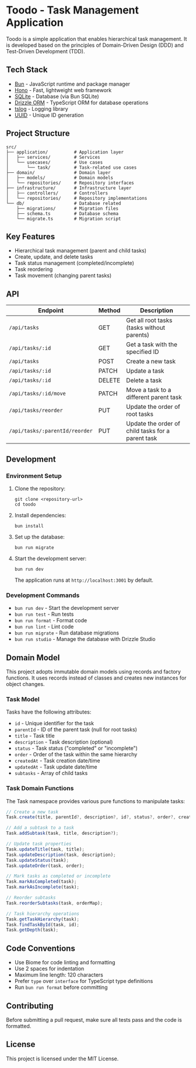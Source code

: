 # Toodo - Task Management Application

Toodo is a simple application that enables hierarchical task management. It is developed based on the principles of Domain-Driven Design (DDD) and Test-Driven Development (TDD).

## Tech Stack

- [Bun](https://bun.sh) - JavaScript runtime and package manager
- [Hono](https://hono.dev) - Fast, lightweight web framework
- [SQLite](https://www.sqlite.org) - Database (via Bun SQLite)
- [Drizzle ORM](https://orm.drizzle.team) - TypeScript ORM for database operations
- [tslog](https://tslog.js.org) - Logging library
- [UUID](https://www.npmjs.com/package/uuid) - Unique ID generation

## Project Structure

```
src/
├── application/          # Application layer
│   ├── services/         # Services
│   └── usecases/         # Use cases
│       └── task/         # Task-related use cases
├── domain/               # Domain layer
│   ├── models/           # Domain models
│   └── repositories/     # Repository interfaces
├── infrastructure/       # Infrastructure layer
│   ├── controllers/      # Controllers
│   └── repositories/     # Repository implementations
└── db/                   # Database related
    ├── migrations/       # Migration files
    ├── schema.ts         # Database schema
    └── migrate.ts        # Migration script
```

## Key Features

- Hierarchical task management (parent and child tasks)
- Create, update, and delete tasks
- Task status management (completed/incomplete)
- Task reordering
- Task movement (changing parent tasks)

## API

| Endpoint                       | Method | Description                                       |
| ------------------------------ | ------ | ------------------------------------------------- |
| `/api/tasks`                   | GET    | Get all root tasks (tasks without parents)        |
| `/api/tasks/:id`               | GET    | Get a task with the specified ID                  |
| `/api/tasks`                   | POST   | Create a new task                                 |
| `/api/tasks/:id`               | PATCH  | Update a task                                     |
| `/api/tasks/:id`               | DELETE | Delete a task                                     |
| `/api/tasks/:id/move`          | PATCH  | Move a task to a different parent task            |
| `/api/tasks/reorder`           | PUT    | Update the order of root tasks                    |
| `/api/tasks/:parentId/reorder` | PUT    | Update the order of child tasks for a parent task |

## Development

### Environment Setup

1. Clone the repository:

   ```
   git clone <repository-url>
   cd toodo
   ```

2. Install dependencies:

   ```
   bun install
   ```

3. Set up the database:

   ```
   bun run migrate
   ```

4. Start the development server:
   ```
   bun run dev
   ```
   The application runs at `http://localhost:3001` by default.

### Development Commands

- `bun run dev` - Start the development server
- `bun run test` - Run tests
- `bun run format` - Format code
- `bun run lint` - Lint code
- `bun run migrate` - Run database migrations
- `bun run studio` - Manage the database with Drizzle Studio

## Domain Model

This project adopts immutable domain models using records and factory functions.
It uses records instead of classes and creates new instances for object changes.

### Task Model

Tasks have the following attributes:

- `id` - Unique identifier for the task
- `parentId` - ID of the parent task (null for root tasks)
- `title` - Task title
- `description` - Task description (optional)
- `status` - Task status ("completed" or "incomplete")
- `order` - Order of the task within the same hierarchy
- `createdAt` - Task creation date/time
- `updatedAt` - Task update date/time
- `subtasks` - Array of child tasks

### Task Domain Functions

The Task namespace provides various pure functions to manipulate tasks:

```typescript
// Create a new task
Task.create(title, parentId?, description?, id?, status?, order?, createdAt?, updatedAt?, subtasks?);

// Add a subtask to a task
Task.addSubtask(task, title, description?);

// Update task properties
Task.updateTitle(task, title);
Task.updateDescription(task, description);
Task.updateStatus(task);
Task.updateOrder(task, order);

// Mark tasks as completed or incomplete
Task.markAsCompleted(task);
Task.markAsIncomplete(task);

// Reorder subtasks
Task.reorderSubtasks(task, orderMap);

// Task hierarchy operations
Task.getTaskHierarchy(task);
Task.findTaskById(task, id);
Task.getDepth(task);
```

## Code Conventions

- Use Biome for code linting and formatting
- Use 2 spaces for indentation
- Maximum line length: 120 characters
- Prefer `type` over `interface` for TypeScript type definitions
- Run `bun run format` before committing

## Contributing

Before submitting a pull request, make sure all tests pass and the code is formatted.

## License

This project is licensed under the MIT License.

